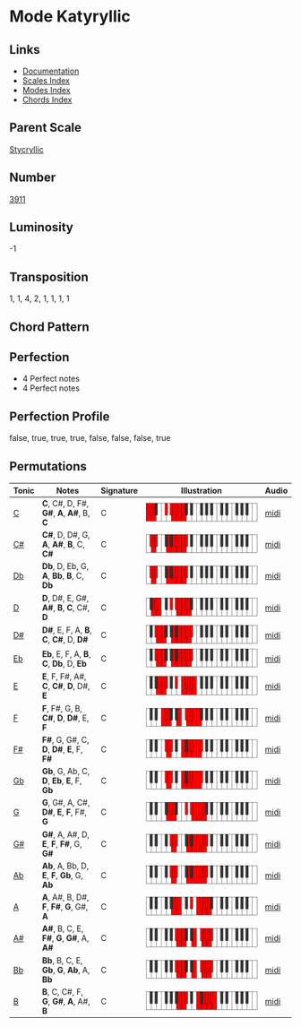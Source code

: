 # Mode Katyryllic

## Links

- [Documentation](README.md)
- [Scales Index](Scales.md)
- [Modes Index](Modes.md)
- [Chords Index](Chords.md)

## Parent Scale

[Stycryllic](ScaleStycryllic.md)

## Number

[3911](https://ianring.com/musictheory/scales/3911)

## Luminosity

-1

## Transposition

1, 1, 4, 2, 1, 1, 1, 1

## Chord Pattern



## Perfection

- 4 Perfect notes
- 4 Perfect notes

## Perfection Profile

false, true, true, true, false, false, false, true

## Permutations

| Tonic | Notes | Signature | Illustration | Audio |
|-------|-------|-----------|--------------|-------|
| [C](ModeCNaturalKatyryllic.md) | **C**, C#, D, F#, **G#**, **A**, **A#**, B, **C** | C | ![CNaturalKatyryllic](ModeCNaturalKatyryllic.png) | [midi](https://github.com/edipermadi/music/blob/main/docs/ModeCNaturalKatyryllic.mid?raw=true) |
| [C#](ModeCSharpKatyryllic.md) | **C#**, D, D#, G, **A**, **A#**, **B**, C, **C#** | C | ![CSharpKatyryllic](ModeCSharpKatyryllic.png) | [midi](https://github.com/edipermadi/music/blob/main/docs/ModeCSharpKatyryllic.mid?raw=true) |
| [Db](ModeDFlatKatyryllic.md) | **Db**, D, Eb, G, **A**, **Bb**, **B**, C, **Db** | C | ![DFlatKatyryllic](ModeDFlatKatyryllic.png) | [midi](https://github.com/edipermadi/music/blob/main/docs/ModeDFlatKatyryllic.mid?raw=true) |
| [D](ModeDNaturalKatyryllic.md) | **D**, D#, E, G#, **A#**, **B**, **C**, C#, **D** | C | ![DNaturalKatyryllic](ModeDNaturalKatyryllic.png) | [midi](https://github.com/edipermadi/music/blob/main/docs/ModeDNaturalKatyryllic.mid?raw=true) |
| [D#](ModeDSharpKatyryllic.md) | **D#**, E, F, A, **B**, **C**, **C#**, D, **D#** | C | ![DSharpKatyryllic](ModeDSharpKatyryllic.png) | [midi](https://github.com/edipermadi/music/blob/main/docs/ModeDSharpKatyryllic.mid?raw=true) |
| [Eb](ModeEFlatKatyryllic.md) | **Eb**, E, F, A, **B**, **C**, **Db**, D, **Eb** | C | ![EFlatKatyryllic](ModeEFlatKatyryllic.png) | [midi](https://github.com/edipermadi/music/blob/main/docs/ModeEFlatKatyryllic.mid?raw=true) |
| [E](ModeENaturalKatyryllic.md) | **E**, F, F#, A#, **C**, **C#**, **D**, D#, **E** | C | ![ENaturalKatyryllic](ModeENaturalKatyryllic.png) | [midi](https://github.com/edipermadi/music/blob/main/docs/ModeENaturalKatyryllic.mid?raw=true) |
| [F](ModeFNaturalKatyryllic.md) | **F**, F#, G, B, **C#**, **D**, **D#**, E, **F** | C | ![FNaturalKatyryllic](ModeFNaturalKatyryllic.png) | [midi](https://github.com/edipermadi/music/blob/main/docs/ModeFNaturalKatyryllic.mid?raw=true) |
| [F#](ModeFSharpKatyryllic.md) | **F#**, G, G#, C, **D**, **D#**, **E**, F, **F#** | C | ![FSharpKatyryllic](ModeFSharpKatyryllic.png) | [midi](https://github.com/edipermadi/music/blob/main/docs/ModeFSharpKatyryllic.mid?raw=true) |
| [Gb](ModeGFlatKatyryllic.md) | **Gb**, G, Ab, C, **D**, **Eb**, **E**, F, **Gb** | C | ![GFlatKatyryllic](ModeGFlatKatyryllic.png) | [midi](https://github.com/edipermadi/music/blob/main/docs/ModeGFlatKatyryllic.mid?raw=true) |
| [G](ModeGNaturalKatyryllic.md) | **G**, G#, A, C#, **D#**, **E**, **F**, F#, **G** | C | ![GNaturalKatyryllic](ModeGNaturalKatyryllic.png) | [midi](https://github.com/edipermadi/music/blob/main/docs/ModeGNaturalKatyryllic.mid?raw=true) |
| [G#](ModeGSharpKatyryllic.md) | **G#**, A, A#, D, **E**, **F**, **F#**, G, **G#** | C | ![GSharpKatyryllic](ModeGSharpKatyryllic.png) | [midi](https://github.com/edipermadi/music/blob/main/docs/ModeGSharpKatyryllic.mid?raw=true) |
| [Ab](ModeAFlatKatyryllic.md) | **Ab**, A, Bb, D, **E**, **F**, **Gb**, G, **Ab** | C | ![AFlatKatyryllic](ModeAFlatKatyryllic.png) | [midi](https://github.com/edipermadi/music/blob/main/docs/ModeAFlatKatyryllic.mid?raw=true) |
| [A](ModeANaturalKatyryllic.md) | **A**, A#, B, D#, **F**, **F#**, **G**, G#, **A** | C | ![ANaturalKatyryllic](ModeANaturalKatyryllic.png) | [midi](https://github.com/edipermadi/music/blob/main/docs/ModeANaturalKatyryllic.mid?raw=true) |
| [A#](ModeASharpKatyryllic.md) | **A#**, B, C, E, **F#**, **G**, **G#**, A, **A#** | C | ![ASharpKatyryllic](ModeASharpKatyryllic.png) | [midi](https://github.com/edipermadi/music/blob/main/docs/ModeASharpKatyryllic.mid?raw=true) |
| [Bb](ModeBFlatKatyryllic.md) | **Bb**, B, C, E, **Gb**, **G**, **Ab**, A, **Bb** | C | ![BFlatKatyryllic](ModeBFlatKatyryllic.png) | [midi](https://github.com/edipermadi/music/blob/main/docs/ModeBFlatKatyryllic.mid?raw=true) |
| [B](ModeBNaturalKatyryllic.md) | **B**, C, C#, F, **G**, **G#**, **A**, A#, **B** | C | ![BNaturalKatyryllic](ModeBNaturalKatyryllic.png) | [midi](https://github.com/edipermadi/music/blob/main/docs/ModeBNaturalKatyryllic.mid?raw=true) |
